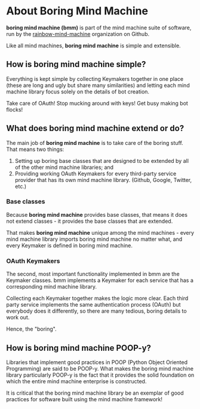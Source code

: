 # About Boring Mind Machine

**boring mind machine (bmm)** is part of the mind machine suite of software,
run by the [rainbow-mind-machine](https://github.com/rainbow-mind-machine)
organization on Github.

Like all mind machines, **boring mind machine** is simple and extensible.


## How is boring mind machine simple?

Everything is kept simple by collecting Keymakers together in one place (these
are long and ugly but share many similarities) and letting each mind machine
library focus solely on the details of bot creation.

Take care of OAuth! Stop mucking around with keys! Get busy making bot flocks!


## What does boring mind machine extend or do?

The main job of **boring mind machine** is to take care of the boring stuff.
That means two things:

1. Setting up boring base classes that are designed to be extended by
    all of the other mind machine libraries; and
2. Providing working OAuth Keymakers for every third-party service provider
    that has its own mind machine library. (Github, Google, Twitter, etc.)

### Base classes

Because **boring mind machine** provides base classes, that means it does not extend
classes - it provides the base classes that are extended.

That makes **boring mind machine** unique among the mind machines - every mind
machine library imports boring mind machine no matter what, and every Keymaker
is defined in boring mind machine.

### OAuth Keymakers

The second, most important functionality implemented in bmm are the Keymaker
classes. bmm implements a Keymaker for each service that has a corresponding
mind machine library.

Collecting each Keymaker together makes the logic more clear. Each third party
service implements the same authentication process (OAuth) but everybody does it
differently, so there are many tedious, boring details to work out.

Hence, the "boring".


## How is boring mind machine POOP-y?

Libraries that implement good practices in POOP (Python Object Oriented
Programming) are said to be POOP-y. What makes the boring mind machine library
particularly POOP-y is the fact that it provides the solid foundation on which
the entire mind machine enterprise is constructed.

It is critical that the boring mind machine library be an exemplar of good
practices for software built using the mind machine framework!


